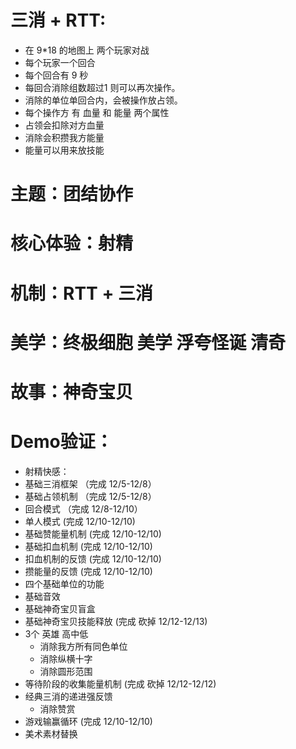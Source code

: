 # 三消 + RTT:

- 在 9*18 的地图上 两个玩家对战
- 每个玩家一个回合
- 每个回合有 9 秒
- 每回合消除组数超过1 则可以再次操作。
- 消除的单位单回合内，会被操作放占领。
- 每个操作方 有 血量 和 能量 两个属性
- 占领会扣除对方血量
- 消除会积攒我方能量
- 能量可以用来放技能
# 主题：团结协作
# 核心体验：射精
# 机制：RTT + 三消
# 美学：终极细胞 美学 浮夸怪诞 清奇
# 故事：神奇宝贝

# Demo验证：
- 射精快感：
- 基础三消框架 （完成 12/5-12/8）
- 基础占领机制 （完成 12/5-12/8）
- 回合模式 （完成 12/8-12/10）
- 单人模式  (完成 12/10-12/10)
- 基础赞能量机制 (完成 12/10-12/10)
- 基础扣血机制 (完成 12/10-12/10)
- 扣血机制的反馈 (完成 12/10-12/10)
- 攒能量的反馈 (完成 12/10-12/10) 
- 四个基础单位的功能 
- 基础音效 
- 基础神奇宝贝盲盒 
- 基础神奇宝贝技能释放 (完成 砍掉 12/12-12/13) 
- 3个 英雄 高中低 
  - 消除我方所有同色单位 
  - 消除纵横十字 
  - 消除圆形范围 
- 等待阶段的收集能量机制 (完成 砍掉 12/12-12/12) 
- 经典三消的递进强反馈 
  - 消除赞赏
- 游戏输赢循环 (完成 12/10-12/10)
- 美术素材替换